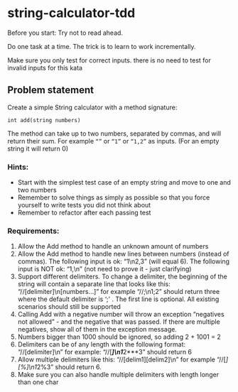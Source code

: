 # string-calculator-tdd

Before you start:
Try not to read ahead.

Do one task at a time. The trick is to learn to work incrementally.

Make sure you only test for correct inputs. there is no need to test for invalid inputs for this kata

## Problem statement

Create a simple String calculator with a method signature:

```int add(string numbers)```

The method can take up to two numbers, separated by commas, and will return their sum.
For example `“”` or `“1”` or `“1,2”` as inputs.
(For an empty string it will return 0)

### Hints:
- Start with the simplest test case of an empty string and move to one and two numbers
- Remember to solve things as simply as possible so that you force yourself to write tests you did not think about
- Remember to refactor after each passing test

### Requirements:
1. Allow the Add method to handle an unknown amount of numbers
2. Allow the Add method to handle new lines between numbers (instead of commas). The following input is ok: “1\n2,3” (will equal 6). The following input is NOT ok: “1,\n” (not need to prove it - just clarifying)
3. Support different delimiters. To change a delimiter, the beginning of the string will contain a separate line that looks like this: “//[delimiter]\n[numbers…]” for example “//;\n1;2” should return three where the default delimiter is ‘;’ .
   The first line is optional. All existing scenarios should still be supported
4. Calling Add with a negative number will throw an exception “negatives not allowed” - and the negative that was passed.
   If there are multiple negatives, show all of them in the exception message.
5. Numbers bigger than 1000 should be ignored, so adding 2 + 1001 = 2
6. Delimiters can be of any length with the following format: “//[delimiter]\n” for example: “//[***]\n1***2***3” should return 6
7. Allow multiple delimiters like this: “//[delim1][delim2]\n” for example “//[*][%]\n1*2%3” should return 6.
8. Make sure you can also handle multiple delimiters with length longer than one char